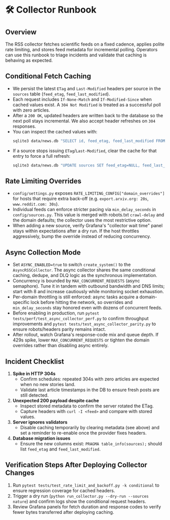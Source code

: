 # 🛠️ Collector Runbook

## Overview
The RSS collector fetches scientific feeds on a fixed cadence, applies polite rate limiting, and stores feed metadata for incremental polling. Operators can use this runbook to triage incidents and validate that caching is behaving as expected.

## Conditional Fetch Caching
- We persist the latest `ETag` and `Last-Modified` headers per source in the `sources` table (`feed_etag`, `feed_last_modified`).
- Each request includes `If-None-Match` and `If-Modified-Since` when cached values exist. A `304 Not Modified` is treated as a successful poll with zero articles.
- After a `200 OK`, updated headers are written back to the database so the next poll stays incremental. We also accept header refreshes on `304` responses.
- You can inspect the cached values with:
  ```bash
  sqlite3 data/news.db "SELECT id, feed_etag, feed_last_modified FROM sources WHERE id='nature';"
  ```
- If a source stops issuing `ETag`/`Last-Modified`, clear the cache for that entry to force a full refresh:
  ```bash
  sqlite3 data/news.db "UPDATE sources SET feed_etag=NULL, feed_last_modified=NULL WHERE id='nature';"
  ```

## Rate Limiting Overrides
- `config/settings.py` exposes `RATE_LIMITING_CONFIG["domain_overrides"]` for hosts that require extra back-off (e.g. `export.arxiv.org: 20s`, `www.reddit.com: 30s`).
- Individual feeds can enforce stricter pacing via `min_delay_seconds` in `config/sources.py`. This value is merged with robots.txt `crawl-delay` and the domain defaults; the collector uses the most restrictive option.
- When adding a new source, verify Grafana's "collector wait time" panel stays within expectations after a dry run. If the host throttles aggressively, bump the override instead of reducing concurrency.

## Async Collection Mode
- Set `ASYNC_ENABLED=true` to switch `create_system()` to the `AsyncRSSCollector`. The async collector shares the same conditional caching, dedupe, and DLQ logic as the synchronous implementation.
- Concurrency is bounded by `MAX_CONCURRENT_REQUESTS` (async semaphore). Tune it in tandem with outbound bandwidth and DNS limits; start with 8 and increase cautiously while monitoring socket exhaustion.
- Per-domain throttling is still enforced: async tasks acquire a domain-specific lock before hitting the network, so overrides and `min_delay_seconds` stay honored even with dozens of concurrent feeds.
- Before enabling in production, run `pytest tests/perf/test_async_collector_perf.py` to confirm throughput improvements and `pytest tests/test_async_collector_parity.py` to ensure robots/headers parity remains intact.
- After rollout, watch Grafana's response-code mix and queue depth. If 429s spike, lower `MAX_CONCURRENT_REQUESTS` or tighten the domain overrides rather than disabling async entirely.

## Incident Checklist
1. **Spike in HTTP 304s**
   - Confirm schedules: repeated 304s with zero articles are expected when no new stories land.
   - Validate last article timestamps in the DB to ensure fresh posts are still detected.
2. **Unexpected 200 payload despite cache**
   - Inspect stored metadata to confirm the server rotated the ETag.
   - Capture headers with `curl -I <feed>` and compare with stored values.
3. **Server ignores validators**
   - Disable caching temporarily by clearing metadata (see above) and set a reminder to re-enable once the provider fixes headers.
4. **Database migration issues**
   - Ensure the new columns exist: `PRAGMA table_info(sources);` should list `feed_etag` and `feed_last_modified`.

## Verification Steps After Deploying Collector Changes
1. Run `pytest tests/test_rate_limit_and_backoff.py -k conditional` to ensure regression coverage for cached headers.
2. Trigger a dry run (`python run_collector.py --dry-run --sources nature`) and confirm logs show the conditional request headers.
3. Review Grafana panels for fetch duration and response codes to verify fewer bytes transferred after deploying caching.
